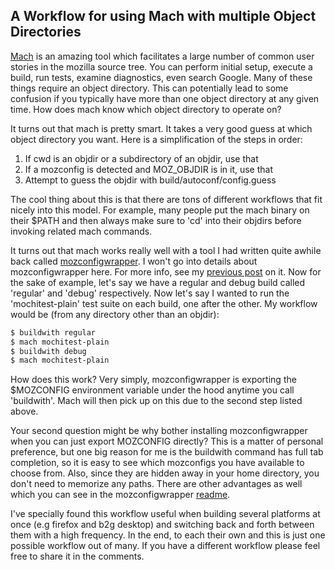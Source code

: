 ## A Workflow for using Mach with multiple Object Directories

[Mach][1] is an amazing tool which facilitates a large number of common user stories in the mozilla
source tree. You can perform initial setup, execute a build, run tests, examine diagnostics, even
search Google. Many of these things require an object directory. This can potentially lead to some
confusion if you typically have more than one object directory at any given time. How does mach know
which object directory to operate on?

It turns out that mach is pretty smart. It takes a very good guess at which object directory you
want.  Here is a simplification of the steps in order:

1. If cwd is an objdir or a subdirectory of an objdir, use that
2. If a mozconfig is detected and MOZ\_OBJDIR is in it, use that
3. Attempt to guess the objdir with build/autoconf/config.guess

The cool thing about this is that there are tons of different workflows that fit nicely into this
model. For example, many people put the mach binary on their $PATH and then always make sure to 'cd'
into their objdirs before invoking related mach commands.

It turns out that mach works really well with a tool I had written quite awhile back called
[mozconfigwrapper][2]. I won't go into details about mozconfigwrapper here. For more info, see my
[previous post][3] on it. Now for the sake of example, let's say we have a regular and debug build
called 'regular' and 'debug' respectively.  Now let's say I wanted to run the 'mochitest-plain' test
suite on each build, one after the other. My workflow would be (from any directory other than an
objdir):

```bash
$ buildwith regular
$ mach mochitest-plain
$ buildwith debug
$ mach mochitest-plain
```

How does this work? Very simply, mozconfigwrapper is exporting the $MOZCONFIG environment variable
under the hood anytime you call 'buildwith'. Mach will then pick up on this due to the second step
listed above.

Your second question might be why bother installing mozconfigwrapper when you can just export
MOZCONFIG directly? This is a matter of personal preference, but one big reason for me is the
buildwith command has full tab completion, so it is easy to see which mozconfigs you have available
to choose from. Also, since they are hidden away in your home directory, you don't need to memorize
any paths. There are other advantages as well which you can see in the mozconfigwrapper [readme][4].

I've specially found this workflow useful when building several platforms at once (e.g firefox and
b2g desktop) and switching back and forth between them with a high frequency. In the end, to each
their own and this is just one possible workflow out of many. If you have a different workflow
please feel free to share it in the comments.

[1]: https://developer.mozilla.org/en-US/docs/Developer_Guide/mach
[2]: https://github.com/ahal/mozconfigwrapper
[3]: http://ahal.ca/blog/2011/mozconfigwrapper-introduction
[4]: https://github.com/ahal/mozconfigwrapper
